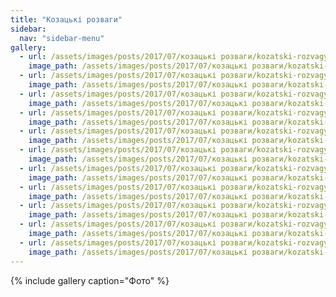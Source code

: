 ```yaml
---
title: "Козацькі розваги"
sidebar:
  nav: "sidebar-menu"
gallery:
  - url: /assets/images/posts/2017/07/козацькі розваги/kozatski-rozvagy-0.jpg
    image_path: /assets/images/posts/2017/07/козацькі розваги/kozatski-rozvagy-0.jpg
  - url: /assets/images/posts/2017/07/козацькі розваги/kozatski-rozvagy-1.jpg
    image_path: /assets/images/posts/2017/07/козацькі розваги/kozatski-rozvagy-1.jpg
  - url: /assets/images/posts/2017/07/козацькі розваги/kozatski-rozvagy-2.jpg
    image_path: /assets/images/posts/2017/07/козацькі розваги/kozatski-rozvagy-2.jpg
  - url: /assets/images/posts/2017/07/козацькі розваги/kozatski-rozvagy-3.jpg
    image_path: /assets/images/posts/2017/07/козацькі розваги/kozatski-rozvagy-3.jpg
  - url: /assets/images/posts/2017/07/козацькі розваги/kozatski-rozvagy-4.jpg
    image_path: /assets/images/posts/2017/07/козацькі розваги/kozatski-rozvagy-4.jpg
  - url: /assets/images/posts/2017/07/козацькі розваги/kozatski-rozvagy-5.jpg
    image_path: /assets/images/posts/2017/07/козацькі розваги/kozatski-rozvagy-5.jpg
  - url: /assets/images/posts/2017/07/козацькі розваги/kozatski-rozvagy-6.jpg
    image_path: /assets/images/posts/2017/07/козацькі розваги/kozatski-rozvagy-6.jpg
  - url: /assets/images/posts/2017/07/козацькі розваги/kozatski-rozvagy-7.jpg
    image_path: /assets/images/posts/2017/07/козацькі розваги/kozatski-rozvagy-7.jpg
  - url: /assets/images/posts/2017/07/козацькі розваги/kozatski-rozvagy-8.jpg
    image_path: /assets/images/posts/2017/07/козацькі розваги/kozatski-rozvagy-8.jpg
  - url: /assets/images/posts/2017/07/козацькі розваги/kozatski-rozvagy-9.jpg
    image_path: /assets/images/posts/2017/07/козацькі розваги/kozatski-rozvagy-9.jpg
  - url: /assets/images/posts/2017/07/козацькі розваги/kozatski-rozvagy-10.jpg
    image_path: /assets/images/posts/2017/07/козацькі розваги/kozatski-rozvagy-10.jpg
---
```


{% include gallery caption="Фото" %}
